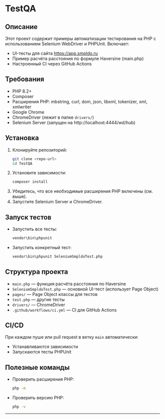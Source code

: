 # TestQA

## Описание

Этот проект содержит примеры автоматизации тестирования на PHP с использованием Selenium WebDriver и PHPUnit. Включает:
- UI-тесты для сайта https://app.smpldo.ru
- Пример расчёта расстояния по формуле Haversine (main.php)
- Настроенный CI через GitHub Actions

## Требования
- PHP 8.2+
- Composer
- Расширения PHP: mbstring, curl, dom, json, libxml, tokenizer, xml, xmlwriter
- Google Chrome
- ChromeDriver (лежит в папке `drivers/`)
- Selenium Server (запущен на http://localhost:4444/wd/hub)

## Установка
1. Клонируйте репозиторий:
   ```sh
   git clone <repo-url>
   cd TestQA
   ```
2. Установите зависимости:
   ```sh
   composer install
   ```
3. Убедитесь, что все необходимые расширения PHP включены (см. выше).
4. Запустите Selenium Server и ChromeDriver.

## Запуск тестов
- Запустить все тесты:
  ```sh
  vendor\bin\phpunit
  ```
- Запустить конкретный тест:
  ```sh
  vendor\bin\phpunit SeleniumSmpldoTest.php
  ```

## Структура проекта
- `main.php` — функция расчёта расстояния по Haversine
- `SeleniumSmpldoTest.php` — основной UI-тест (использует Page Object)
- `pages/` — Page Object классы для тестов
- `test.php` — другие тесты
- `drivers/` — ChromeDriver
- `.github/workflows/ci.yml` — CI для GitHub Actions

## CI/CD
При каждом пуше или pull request в ветку `main` автоматически:
- Устанавливаются зависимости
- Запускаются тесты PHPUnit

## Полезные команды
- Проверить расширения PHP:
  ```sh
  php -m
  ```
- Проверить версию PHP:
  ```sh
  php -v
  ```

---